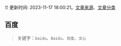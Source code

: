 :alarm_clock: 更新时间: 2023-11-17 18:00:21。[文章来源](/README.md)、[文章分类](/TAGS.md)

## 百度


> 关键字：`baidu`、`Baidu`、`百度`、`文心`



